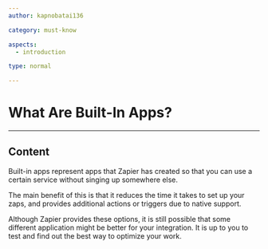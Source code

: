 ```yaml
---
author: kapnobatai136

category: must-know

aspects:
  - introduction

type: normal

---
```


# What Are Built-In Apps?

---
## Content

Built-in apps represent apps that Zapier has created so that you can use a certain service without singing up somewhere else. 

The main benefit of this is that it reduces the time it takes to set up your zaps, and provides additional actions or triggers due to native support.

Although Zapier provides these options, it is still possible that some different application might be better for your integration. It is up to you to test and find out the best way to optimize your work.